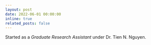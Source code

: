 ```yaml
---
layout: post
date: 2022-06-01 00:00:00
inline: true
related_posts: false
---
```


Started as a *Graduate Research Assistant* under Dr. Tien N. Nguyen.